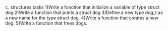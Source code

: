 c. structures
tasks
1)Write a function that initialize a variable of type struct dog
2)Write a function that prints a struct dog
3)Define a new type dog_t as a new name for the type struct dog.
4)Write a function that creates a new dog.
5)Write a function that frees dogs.
